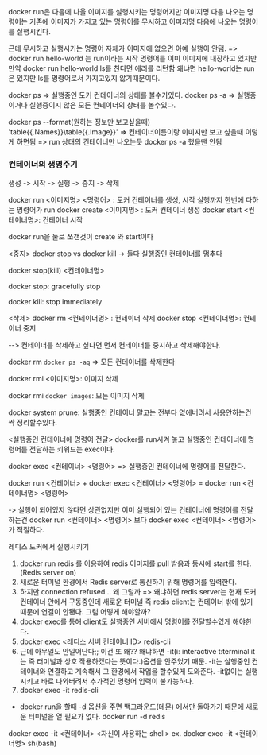 

docker run은 다음에 나올 이미지를 실행시키는 명령어지만 이미지명 다음 나오는 명령어는 기존에 이미지가 가지고 있는 명령어를 무시하고 이미지명 다음에 나오는 명령어를 실행시킨다.

근데 무시하고 실행시키는 명령어 자체가 이미지에 없으면 아예 실행이 안됌. => docker run hello-world 는 run이라는 시작 명령어를 이미 이미지에 내장하고 있지만 만약 docker run hello-world ls를 친다면 에러를 리턴함 왜냐면 hello-world는 run은 있지만 ls를 명령어로서 가지고있지 않기때문이다.

docker ps => 실행중인 도커 컨테이너의 상태를 볼수가있다.
docker ps -a => 실행중이거나 실행중이지 않은 모든 컨테이너의 상태를 볼수있다.

docker ps --format(원하는 정보만 보고싶을때) 'table{{.Names}}\table{{.Image}}' => 컨테이너이름이랑 이미지만 보고 싶을때 이렇게 하면됨
=> run 상태의 컨테이너만 나오는듯 docker ps -a 했을땐 안됨


### 컨테이너의 생명주기
생성 -> 시작 -> 실행 -> 중지 -> 삭제

docker run <이미지명> <명령어> : 도커 컨테이너를 생성, 시작 실행까지 한번에 다하는 명령어가 run
docker create <이미지명> : 도커 컨테이너 생성
docker start <컨테이너명>: 컨테이너 시작

docker run을 둘로 쪼갠것이 create 와 start이다


<중지>
docker stop vs docker kill
-> 둘다 실행중인 컨테이너를 멈추다

docker stop(kill) <컨테이너명>

docker stop: gracefully stop

docker kill: stop immediately

<삭제>
docker rm <컨테이너명> : 컨테이너 삭제
docker stop <컨테이너명>: 컨테이너 중지

--> 컨테이너를 삭제하고 싶다면 먼저 컨테이너를 중지하고 삭제해야한다.

docker rm `docker ps -aq` => 모든 컨테이너를 삭제한다

docker rmi <이미지명>: 이미지 삭제

docker rmi `docker images`: 모든 이미지 삭제

docker system prune: 실행중인 컨테이너 말고는 전부다 없에버려서 사용안하는건 싹 정리할수있다.


<실행중인 컨테이너에 명령어 전달>
docker를 run시켜 놓고 실행중인 컨테이너에 명령어를 전달하는 키워드는 exec이다.

docker exec <컨테이너> <명령어> => 실행중인 컨테이너에 명령어를 전달한다.

docker run <컨테이너> + docker exec <컨테이너> <명령어> = docker run <컨테이너명> <명령어> 

-> 실행이 되어있지 않다면 상관없지만 이미 실행되어 있는 컨테이너에 명령어를 전달하는건 docker run <컨테이너> <명령어> 보다 docker exec <컨테이너> <명령어>가 적절하다.


레디스 도커에서 실행시키기
1. docker run redis 를 이용하여 redis 이미지를 pull 받음과 동시에 start를 한다. (Redis server on)
2. 새로운 터미널 환경에서 Redis server로 통신하기 위해 명령어를 입력한다.
3. 하지만 connection refused... 왜 그럴까 => 왜냐하면 redis server는 현재 도커 컨테이너 안에서 구동중인데 새로운 터미널 즉 redis client는 컨테이너 밖에 있기 때문에 연결이 안됀다. 그럼 어떻게 해야할까?
4. docker exec를 통해 client도 실행중인 서버에서 명령어를 전달할수있게 해야한다.
5. docker exec <레디스 서버 컨테이너 ID> redis-cli
6. 근데 아무일도 안일어난다;; 이건 또 왜?? 왜냐하면 -it(i: interactive t:terminal it는 즉 터미널과 상호 작용하겠다는 뜻이다.)옵션을 안주었기 때문. -it는 실행중인 컨테이너와 연결하고 계속해서 그 환경에서 작업을 할수있게 도와준다. -it없이는 실행시키고 바로 나와버려서 추가적인 명령어 입력이 불가능하다.
7. docker exec -it <redis container ID> redis-cli 

* docker run을 할때 -d 옵션을 주면 백그라운드(데몬) 에서만 돌아가기 때문에 새로운 터미널을 열 필요가 없다.
docker run -d redis 

docker exec -it <컨테이너> <자신이 사용하는 shell>
ex. docker exec -it <컨테이너명> sh(bash)

